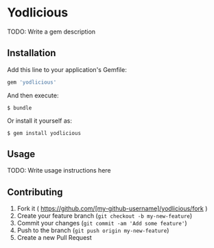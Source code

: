 # Yodlicious

TODO: Write a gem description

## Installation

Add this line to your application's Gemfile:

```ruby
gem 'yodlicious'
```

And then execute:

    $ bundle

Or install it yourself as:

    $ gem install yodlicious

## Usage

TODO: Write usage instructions here

## Contributing

1. Fork it ( https://github.com/[my-github-username]/yodlicious/fork )
2. Create your feature branch (`git checkout -b my-new-feature`)
3. Commit your changes (`git commit -am 'Add some feature'`)
4. Push to the branch (`git push origin my-new-feature`)
5. Create a new Pull Request

